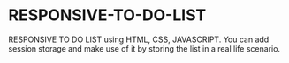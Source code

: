 # RESPONSIVE-TO-DO-LIST
RESPONSIVE TO DO LIST using HTML, CSS, JAVASCRIPT. You can add session storage and make use of it by storing the list in a real life scenario.
